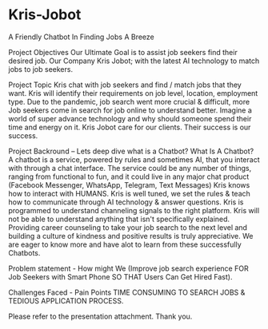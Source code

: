 # Kris-Jobot
A Friendly Chatbot In Finding Jobs A Breeze

Project Objectives 
Our Ultimate Goal is to assist job seekers find their desired job.
Our Company Kris Jobot; with the latest AI technology to match jobs to job seekers.

Project Topic
Kris chat with job seekers and find / match jobs that they want. Kris will identify their requirements on job level, location, employment type.
Due to the pandemic, job search went more crucial & difficult, more Job seekers come in search for job online to understand better.
Imagine a world of super advance technology and why should someone spend their time and energy on it.
Kris Jobot care for our clients. Their success is our success.

Project Backround – Lets deep dive what is a Chatbot?
What Is A Chatbot?
A chatbot is a service, powered by rules and sometimes AI, that you interact with through a chat interface. The service could be any number of things, ranging from functional to fun, and it could live in any major chat product (Facebook Messenger, WhatsApp, Telegram, Text Messages)
Kris knows how to interact with HUMANS.
Kris is well tuned, we set the rules & teach how to communicate through AI technology & answer questions.
Kris is programmed to understand channeling signals to the right platform.
Kris will not be able to understand anything that isn't specifically explained.
Providing career counseling to take your job search to the next level and building a culture of kindness and positive results is truly appreciative. We are eager to know more and have alot to learn from these successfully Chatbots.

Problem statement - How might We (Improve job search experience FOR Job Seekers with Smart Phone SO THAT Users Can Get Hired Fast).

Challenges Faced - Pain Points 
TIME CONSUMING TO SEARCH JOBS & TEDIOUS APPLICATION PROCESS.

Please refer to the presentation attachment. Thank you.
